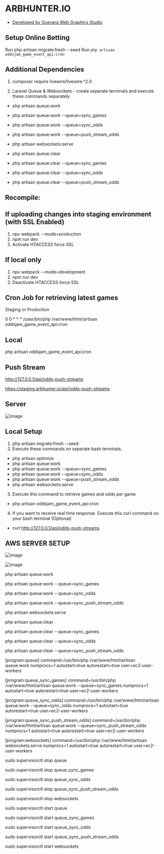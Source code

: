 # ARBHUNTER.IO

-   [Developed by Guevara Web Graphics Studio](https://guevarawebgraphics.com)

## Setup Online Betting

Run php artisan migrate:fresh --seed
Run `php artisan oddsjam_game_event_api:cron`

## Additional Dependencies

1. composer require livewire/livewire:^2.0

2. Laravel Queue & Websockets - create separate terminals and execute these commands separately

-   php artisan queue:work
-   php artisan queue:work --queue=sync_games
-   php artisan queue:work --queue=sync_odds
-   php artisan queue:work --queue=push_stream_odds
-   php artisan websockets:serve

-   php artisan queue:clear
-   php artisan queue:clear --queue=sync_games
-   php artisan queue:clear --queue=sync_odds
-   php artisan queue:clear --queue=push_stream_odds

## Recompile:

## If uploading changes into staging environment (with SSL Enabled)

1. npx webpack --mode=production
2. npm run dev
3. Activate HTACCESS force SSL

## If local only

1. npx webpack --mode=development
2. npm run dev
3. Deactivate HTACCESS force SSL

## Cron Job for retrieving latest games

Staging or Production

0 0 \* \* \* /user/bin/php /var/www/html/artisan oddsjam_game_event_api:cron

## Local

php artisan oddsjam_game_event_api:cron

## Push Stream

http://127.0.0.1/api/odds-push-streams

https://staging.arbhunter.io/api/odds-push-streams

## Server

![image](https://github.com/guevarawebgraphics/oddsjam/assets/42199746/00859447-cc17-466f-b4a6-d8b69bf1bb85)

## Local Setup

1. php artisan migrate:fresh --seed
2. Execute these commands on separate bash terminals.

-   php artisan optimize
-   php artisan queue:work
-   php artisan queue:work --queue=sync_games
-   php artisan queue:work --queue=sync_odds
-   php artisan queue:work --queue=push_stream_odds
-   php artisan websockets:serve

3. Execute this command to retrieve games and odds per game

-   php artisan oddsjam_game_event_api:cron

4. If you want to receive real time response. Execute this curl command on your bash terminal (Optional)

-   curl http://127.0.0.1/api/odds-push-streams

## AWS SERVER SETUP

![image](https://github.com/guevarawebgraphics/oddsjam/assets/42199746/3f624b11-8510-4be5-b1b0-4edcf26900cf)

![image](https://github.com/guevarawebgraphics/oddsjam/assets/42199746/20bfe292-7537-41ec-aa1d-25684794ae52)

php artisan queue:work

php artisan queue:work --queue=sync_games

php artisan queue:work --queue=sync_odds

php artisan queue:work --queue=sync_push_stream_odds

php artisan websockets:serve

php artisan queue:clear

php artisan queue:clear --queue=sync_games

php artisan queue:clear --queue=sync_odds

php artisan queue:clear --queue=sync_push_stream_odds

[program:queue]
command=/usr/bin/php /var/www/html/artisan queue:work
numprocs=1
autostart=true
autorestart=true
user=ec2-user-workers

[program:queue_sync_games]
command=/usr/bin/php /var/www/html/artisan queue:work --queue=sync_games
numprocs=1
autostart=true
autorestart=true
user=ec2-user-workers

[program:queue_sync_odds]
command=/usr/bin/php /var/www/html/artisan queue:work --queue=sync_odds
numprocs=1
autostart=true
autorestart=true
user=ec2-user-workers

[program:queue_sync_push_stream_odds]
command=/usr/bin/php /var/www/html/artisan queue:work --queue=sync_push_stream_odds
numprocs=1
autostart=true
autorestart=true
user=ec2-user-workers

[program:websockets]
command=/usr/bin/php /var/www/html/artisan websockets:serve
numprocs=1
autostart=true
autorestart=true
user=ec2-user-workers

sudo supervisorctl stop queue

sudo supervisorctl stop queue_sync_games

sudo supervisorctl stop queue_sync_odds

sudo supervisorctl stop queue_sync_push_stream_odds

sudo supervisorctl stop websockets

sudo supervisorctl start queue

sudo supervisorctl start queue_sync_games

sudo supervisorctl start queue_sync_odds

sudo supervisorctl start queue_sync_push_stream_odds

sudo supervisorctl start websockets

